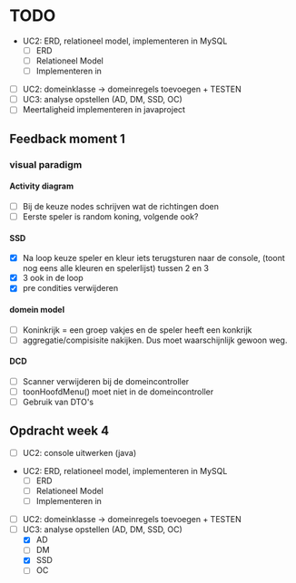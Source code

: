 # TODO

- UC2: ERD, relationeel model, implementeren in MySQL
  - [ ] ERD
  - [ ] Relationeel Model
  - [ ] Implementeren in
- [ ] UC2: domeinklasse -> domeinregels toevoegen + TESTEN
- [ ] UC3: analyse opstellen (AD, DM, SSD, OC)
- [ ] Meertaligheid implementeren in javaproject

## Feedback moment 1

### visual paradigm
#### Activity diagram
- [ ] Bij de keuze nodes schrijven wat de richtingen doen
- [ ] Eerste speler is random koning, volgende ook?

#### SSD

- [x] Na loop keuze speler en kleur iets terugsturen naar de console, (toont nog eens alle kleuren en spelerlijst) tussen 2 en 3
- [x] 3 ook in de loop
- [x] pre condities verwijderen

#### domein model

- [ ] Koninkrijk = een groep vakjes en de speler heeft een konkrijk
- [ ] aggregatie/compisisite nakijken. Dus moet waarschijnlijk gewoon weg.

#### DCD

- [ ] Scanner verwijderen bij de domeincontroller
- [ ] toonHoofdMenu() moet niet in de domeincontroller
- [ ] Gebruik van DTO's

## Opdracht week 4
- [ ] UC2: console uitwerken (java)
- UC2: ERD, relationeel model, implementeren in MySQL
  - [ ] ERD
  - [ ] Relationeel Model
  - [ ] Implementeren in 
- [ ] UC2: domeinklasse -> domeinregels toevoegen + TESTEN 
- [ ] UC3: analyse opstellen (AD, DM, SSD, OC)
  - [x] AD
  - [ ] DM
  - [x] SSD
  - [ ] OC
